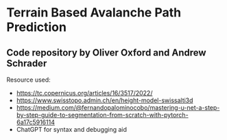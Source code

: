 # Terrain Based Avalanche Path Prediction
## Code repository by Oliver Oxford and Andrew Schrader

Resource used: 
- https://tc.copernicus.org/articles/16/3517/2022/
- https://www.swisstopo.admin.ch/en/height-model-swissalti3d
- https://medium.com/@fernandopalominocobo/mastering-u-net-a-step-by-step-guide-to-segmentation-from-scratch-with-pytorch-6a17c5916114
- ChatGPT for syntax and debugging aid
